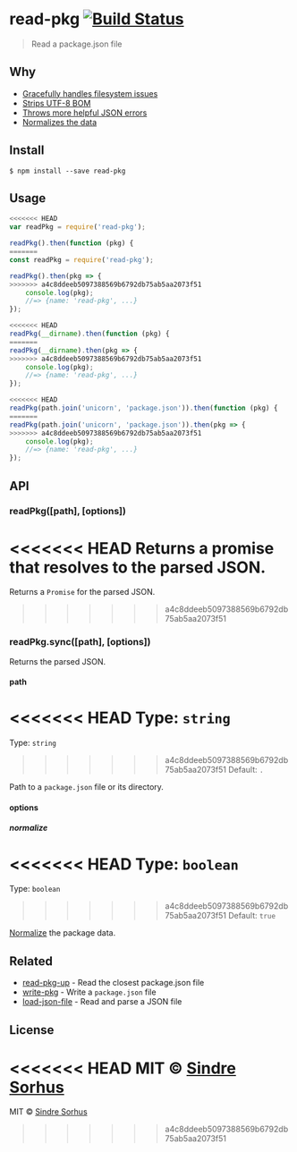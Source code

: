 # read-pkg [![Build Status](https://travis-ci.org/sindresorhus/read-pkg.svg?branch=master)](https://travis-ci.org/sindresorhus/read-pkg)

> Read a package.json file


## Why

- [Gracefully handles filesystem issues](https://github.com/isaacs/node-graceful-fs)
- [Strips UTF-8 BOM](https://github.com/sindresorhus/strip-bom)
- [Throws more helpful JSON errors](https://github.com/sindresorhus/parse-json)
- [Normalizes the data](https://github.com/npm/normalize-package-data#what-normalization-currently-entails)


## Install

```
$ npm install --save read-pkg
```


## Usage

```js
<<<<<<< HEAD
var readPkg = require('read-pkg');

readPkg().then(function (pkg) {
=======
const readPkg = require('read-pkg');

readPkg().then(pkg => {
>>>>>>> a4c8ddeeb5097388569b6792db75ab5aa2073f51
	console.log(pkg);
	//=> {name: 'read-pkg', ...}
});

<<<<<<< HEAD
readPkg(__dirname).then(function (pkg) {
=======
readPkg(__dirname).then(pkg => {
>>>>>>> a4c8ddeeb5097388569b6792db75ab5aa2073f51
	console.log(pkg);
	//=> {name: 'read-pkg', ...}
});

<<<<<<< HEAD
readPkg(path.join('unicorn', 'package.json')).then(function (pkg) {
=======
readPkg(path.join('unicorn', 'package.json')).then(pkg => {
>>>>>>> a4c8ddeeb5097388569b6792db75ab5aa2073f51
	console.log(pkg);
	//=> {name: 'read-pkg', ...}
});
```


## API

### readPkg([path], [options])

<<<<<<< HEAD
Returns a promise that resolves to the parsed JSON.
=======
Returns a `Promise` for the parsed JSON.
>>>>>>> a4c8ddeeb5097388569b6792db75ab5aa2073f51

### readPkg.sync([path], [options])

Returns the parsed JSON.

#### path

<<<<<<< HEAD
Type: `string`  
=======
Type: `string`<br>
>>>>>>> a4c8ddeeb5097388569b6792db75ab5aa2073f51
Default: `.`

Path to a `package.json` file or its directory.

#### options

##### normalize

<<<<<<< HEAD
Type: `boolean`  
=======
Type: `boolean`<br>
>>>>>>> a4c8ddeeb5097388569b6792db75ab5aa2073f51
Default: `true`

[Normalize](https://github.com/npm/normalize-package-data#what-normalization-currently-entails) the package data.


## Related

- [read-pkg-up](https://github.com/sindresorhus/read-pkg-up) - Read the closest package.json file
- [write-pkg](https://github.com/sindresorhus/write-pkg) - Write a `package.json` file
- [load-json-file](https://github.com/sindresorhus/load-json-file) - Read and parse a JSON file


## License

<<<<<<< HEAD
MIT © [Sindre Sorhus](http://sindresorhus.com)
=======
MIT © [Sindre Sorhus](https://sindresorhus.com)
>>>>>>> a4c8ddeeb5097388569b6792db75ab5aa2073f51
